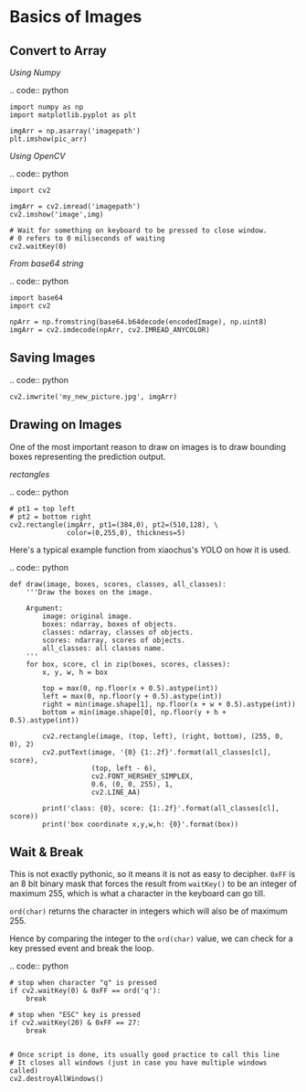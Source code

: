 # Basics of Images

## Convert to Array

*Using Numpy*

.. code:: python

    import numpy as np
    import matplotlib.pyplot as plt

    imgArr = np.asarray('imagepath')
    plt.imshow(pic_arr)

*Using OpenCV*

.. code:: python

    import cv2
    
    imgArr = cv2.imread('imagepath')
    cv2.imshow('image',img)

    # Wait for something on keyboard to be pressed to close window.
    # 0 refers to 0 miliseconds of waiting
    cv2.waitKey(0)

*From base64 string*

.. code:: python

    import base64
    import cv2

    npArr = np.fromstring(base64.b64decode(encodedImage), np.uint8)
    imgArr = cv2.imdecode(npArr, cv2.IMREAD_ANYCOLOR)


Saving Images
-------------

.. code:: python

    cv2.imwrite('my_new_picture.jpg', imgArr)


Drawing on Images
------------------

One of the most important reason to draw on images is to draw bounding boxes 
representing the prediction output.

*rectangles*

.. code:: python

    # pt1 = top left
    # pt2 = bottom right
    cv2.rectangle(imgArr, pt1=(384,0), pt2=(510,128), \
                  color=(0,255,0), thickness=5)


Here's a typical example function from xiaochus's YOLO on how it is used.

.. code:: python

    def draw(image, boxes, scores, classes, all_classes):
        '''Draw the boxes on the image.

        Argument:
            image: original image.
            boxes: ndarray, boxes of objects.
            classes: ndarray, classes of objects.
            scores: ndarray, scores of objects.
            all_classes: all classes name.
        '''
        for box, score, cl in zip(boxes, scores, classes):
            x, y, w, h = box

            top = max(0, np.floor(x + 0.5).astype(int))
            left = max(0, np.floor(y + 0.5).astype(int))
            right = min(image.shape[1], np.floor(x + w + 0.5).astype(int))
            bottom = min(image.shape[0], np.floor(y + h + 0.5).astype(int))

            cv2.rectangle(image, (top, left), (right, bottom), (255, 0, 0), 2)
            cv2.putText(image, '{0} {1:.2f}'.format(all_classes[cl], score),
                        (top, left - 6),
                        cv2.FONT_HERSHEY_SIMPLEX,
                        0.6, (0, 0, 255), 1,
                        cv2.LINE_AA)

            print('class: {0}, score: {1:.2f}'.format(all_classes[cl], score))
            print('box coordinate x,y,w,h: {0}'.format(box))



Wait & Break
-------------

This is not exactly pythonic, so it means it is not as easy to decipher.
``0xFF`` is an 8 bit binary mask that forces the result from ``waitKey()`` 
to be an integer of maximum 255,
which is what a character in the keyboard can go till. 

``ord(char)`` returns the character in integers which will also be of maximum 255.

Hence by comparing the integer to the ``ord(char)`` value, 
we can check for a key pressed event and break the loop.



.. code:: python

    # stop when character "q" is pressed
    if cv2.waitKey(0) & 0xFF == ord('q'):
        break

    # stop when "ESC" key is pressed
    if cv2.waitKey(20) & 0xFF == 27:
        break


    # Once script is done, its usually good practice to call this line
    # It closes all windows (just in case you have multiple windows called)
    cv2.destroyAllWindows()